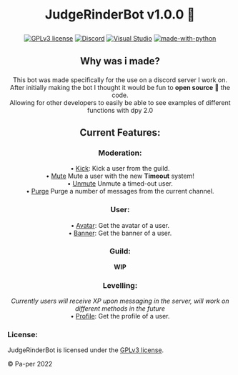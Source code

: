 # <p align=center><strong>JudgeRinderBot v1.0.0 🤖</strong></p>

<div align="center">

<a href="">[![GPLv3 license](https://img.shields.io/badge/License-GPLv3-blue.svg)](http://perso.crans.org/besson/LICENSE.html)</a>
<a href="">[![Discord](https://badgen.net/badge/icon/discord?icon=discord&label)](https://https://discord.com/)</a>
<a href="">[![Visual Studio](https://badgen.net/badge/icon/visualstudio?icon=visualstudio&label)](https://visualstudio.microsoft.com)</a>
<a href="">[![made-with-python](https://img.shields.io/badge/Made%20with-Python-1f425f.svg)](https://www.python.org/)</a>

</div>


## <p align=center><strong>Why was i made?</strong>

<p align=center>
This bot was made specifically for the use on a discord server I work on.<br>
After initially making the bot I thought it would be fun to <strong>open source</strong> 🥳 the code.<br>
Allowing for other developers to easily be able to see examples of different functions with dpy 2.0<br>
</p>

## <p align=center><strong>Current Features:</strong></p>

### <p align=center><strong>Moderation</strong>:</p>

<p align=center>
• <a href="https://github.com/Pa-per/JudgeRinderBot/blob/28c2083fc330e5e0625ad06afd8f445f51e68e4d/commands/moderation.py#L47-L72">Kick</a>: Kick a user from the guild.<br>
• <a href="https://github.com/Pa-per/JudgeRinderBot/blob/28c2083fc330e5e0625ad06afd8f445f51e68e4d/commands/moderation.py#L74-L116">Mute</a> Mute a user with the new <strong>Timeout</strong> system!<br>
• <a href="https://github.com/Pa-per/JudgeRinderBot/blob/28c2083fc330e5e0625ad06afd8f445f51e68e4d/commands/moderation.py#L118-L142">Unmute</a> Unmute a timed-out user.<br>
• <a href="https://github.com/Pa-per/JudgeRinderBot/blob/28c2083fc330e5e0625ad06afd8f445f51e68e4d/commands/moderation.py#L26-L45">Purge</a></b> Purge a number of messages from the current channel.
</p>

### <p align=center><strong>User:</strong></p>
<p align=center>
• <a href="https://github.com/Pa-per/JudgeRinderBot/blob/a532d251bc311aa4f755223595edef47dfa2d92a/commands/user.py#L27-L53">Avatar</a>: Get the avatar of a user.<br>
• <a href="https://github.com/Pa-per/JudgeRinderBot/blob/a532d251bc311aa4f755223595edef47dfa2d92a/commands/user.py#L55-L88">Banner</a>: Get the banner of a user.<br>
</p>

### <p align=center><strong>Guild:</strong></p>
<p align=center><strong>WIP</strong></p>

### <p align=center><strong>Levelling:</strong></p>
<p align=center>
<em>Currently users will receive XP upon messaging in the server, will work on different methods in the future</em><br>
• <a href="">Profile</a>: Get the profile of a user.<br>
</p>

### License:

JudgeRinderBot is licensed under the [GPLv3 license](https://github.com/Pa-per/JudgeRinderBot/blob/main/LICENSE).

© Pa-per 2022